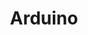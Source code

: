 ---
blog: https://blog.arduino.cc/
codehost: https://github.com/https://github.com/ardunio
colors:
- '#00979C'
facebook: https://www.facebook.com/official.arduino
guide: https://www.arduino.cc/en/Trademark/HomePage?from=Main.Trademark
images:
- arduino-ar21.svg
- arduino-icon.svg
- arduino-official.svg
logohandle: arduino
sort: arduino
tags:
- hardware
- internet_of_things
title: Arduino
twitter: https://x.com/arduino
website: https://www.arduino.cc/
wikipedia: https://en.wikipedia.org/wiki/Arduino
---